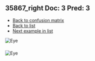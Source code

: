 ## 35867_right Doc: 3 Pred: 3
- [Back to confusion matrix](https://github.com/juliandewit/kaggle_retinopathy/blob/master/matrix.md)
- [Back to list](https://github.com/juliandewit/kaggle_retinopathy/blob/master/lists/33/list.md)
- [Next example in list](https://github.com/juliandewit/kaggle_retinopathy/blob/master/lists/33/35/35873_left.md)

![Eye](https://retinopaty.blob.core.windows.net/size1024/35867_right_3.jpeg)

### 

![Eye]()
